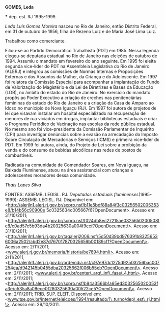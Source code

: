 **GOMES, Leda**

**\*** dep. est. RJ 1995-1999.

*Leda Luís Gomes Moreira* nasceu no Rio de Janeiro, então Distrito
Federal, em 31 de outubro de 1956, filha de Rezeno Luiz e de Maria José
Lima Luiz.

Trabalhou como comerciante.

Filiou-se ao Partido Democrático Trabalhista (PDT) em 1985. Nessa
legenda elegeu-se deputada estadual no Rio de Janeiro nas eleições de
outubro de 1994. Assumiu o mandato em fevereiro do ano seguinte. Em 1995
foi eleita segunda vice-líder do PDT na Assembleia Legislativa do Rio de
Janeiro (ALERJ) e integrou as comissões de Normas Internas e Proposições
Externas e dos Assuntos da Mulher, da Criança e do Adolescente. Em 1997
foi relatora da Comissão Especial para acompanhar a implantação do Fundo
de Valorização do Magistério e da Lei de Diretrizes e Bases da Educação
(LDB), no âmbito do estado do Rio de Janeiro. No exercício do mandato
propôs ao Poder Executivo a criação de creches nas penitenciárias
femininas do estado do Rio de Janeiro e a criação da Casa de Amparo ao
Idoso no município de Nova Iguaçu (RJ). Em 1997 foi autora de projetos
de lei que visavam instalar um hospital especializado na recuperação de
menores de rua viciados em drogas, implantar bibliotecas estaduais e
criar o Programa Periódico de Vacinação nas escolas da rede pública
estadual. No mesmo ano foi vice-presidente da Comissão Parlamentar de
Inquérito (CPI) para investigar denúncias sobre a evasão na arrecadação
do Imposto Sobre Circulação de Mercadorias e Serviços (ICMS) e primeira
vice-líder do PDT. Em 1999 foi autora, ainda, do Projeto de Lei sobre a
proibição da venda e do consumo de bebidas alcoólicas nas redes de
postos de combustíveis.

Radicada na comunidade de Comendador Soares, em Nova Iguaçu, na Baixada
Fluminense, atuou na área assistencial com crianças e adolescentes
moradores dessa comunidade.

*Thais Lopes Silva*

FONTES: ASSEMB. LEGISL. RJ. *Deputados estaduais
fluminenses*(1995-1999); ASSEMB. LEGISL. RJ. Disponível em:
\<http://alerjln1.alerj.rj.gov.br/scpro.nsf/b11e5bdf88a84f3c03256502005353e8/b14b56c90900e
5c0325634c005667f6?OpenDocument\>. Acesso em: 31/10/2011;
\<http://alerjln1.alerj.rj.gov.br/scpro.nsf/f024db8ec27215ae0325650200508fc8/c0ad57c5b93da4b20325630a004f9ccf?OpenDocument\>.
Acesso em: 31/10/2011;
\<http://alerjln1.alerj.rj.gov.br/taqalerj2006.nsf/5d50d39bd976391b83256536006a2502/abd2e87d767017870325656b00189cf1?OpenDocument\>.
Acesso em: 2/11/2011;
\<www.alerj.rj.gov.br/memoria/historia/be7894.html\>. Acesso em:
2/11/2011;
\<http://alerjln1.alerj.rj.gov.br/ordemdia.nsf/c97e97dc1275d92503256bac007254ea/d942145b0455dba20325662f006b55eb?OpenDocument\>.
Acesso em: 2/11/2011;
\<www.alerj.rj.gov.br/center\_arq\_inf\_fase\_4.htm\>. Acesso em:
2/11/2011;
\<http://alerjln1.alerj.rj.gov.br/scpro.nsf/b94a3566b1a65ed3032565020053fa3e/c535a8a08ece0f280325630a00522ce5?OpenDocument\>.
Acesso em: 2/11/2011; TRIB. SUP. ELEIT. Disponível em:
\<www.tse.gov.br/internet/eleicoes/1994/resultado/1\_turno/dep\_est\_rj.html\>.
Acesso em: 29/10/2011.
